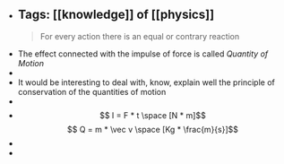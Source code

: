 - Tags: [[knowledge]] of [[physics]]
  ---
  > For every action there is an equal or contrary reaction
- The effect connected with the impulse of force is called _Quantity of Motion_
-
- It would be interesting to deal with, know, explain well the principle of conservation of the quantities of motion
-
- $$ I = F * t \space [N * m]$$ 
  $$ Q = m * \vec v \space [Kg * \frac{m}{s}]$$
-
-
